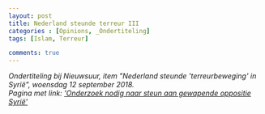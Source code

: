 ```yaml
---
layout: post
title: Nederland steunde terreur III
categories : [Opinions, _Ondertiteling]
tags: [Islam, Terreur]

comments: true
---  
```


<i>Ondertiteling bij Nieuwsuur, item "Nederland steunde 'terreurbeweging' in Syri&euml;", woensdag 12 september 2018.<br>
Pagina met link: <a href="https://nos.nl/nieuwsuur/artikel/2250081-onderzoek-nodig-naar-steun-aan-gewapende-oppositie-syrie.html" target="_blank">'Onderzoek nodig naar steun aan gewapende oppositie Syri&euml;'</a><br>

<!--
<i><b>Sprekers:</b> Mari&euml;lle Tweebeeke, Gert Jan Segers (fractievoorzitter CU), Geert Jan Knoops (internationaal rechtsgeleerde), Pieter Omtzigt (tweede kamer CDA), Stef Blok (VVD minister BZ), Bert Koenders (PvdA ex-minister BZ) .<br>
<b>Verslag:</b> Milena Holdert (Nieuwsuur) en Ghassan Dahhan (Trouw).</i>


<b>Mari&euml;lle:</b><br>
Nederland beweerde altijd dat het niet betrokken wilde zijn bij de Syrische burgeroorlog. 
<b>Milena (beeld Erasmusbrug):</b><br>
Niet alleen in Den Haag, maar ook hier in Rotterdam wordt over Syrische strijdgroepen nagedacht. Hier aan de Maas zit de afdeling Jihad-zaken van het Openbaar Ministerie. het OM krijgt de afgelopen jaren te maken met veel nederlandse burgers die naar Syri&euml; reisden en zich aansloten bij terreurgrooepen als IS. Het Openbaar Ministerie vervolgt Nederlandse IS-strijders, maar hoe kijkt ze naar burgers die zich aansluiten bij andere strijdgroepen, die niet op terreurlijsten staan?<tr></tr> Zoals de brigades van het vrije Syrische leger. We vragen het hoofdofficier Jihadzaken Ferry van Veghel.



<br><br>Kladlijstje:<br><i>
Jabhat al-Shamiya<br>
Toyota Hilux en Isuzu D-max pick-uptrucks<br>
Harakat Hazm<br>
Ibn Taymiyya Battalions<br>
Sultan Murad ???<br>
Andr&eacute; Nollkaemper ???<br>
Gert Kampman<br>
Karel van Oosterom<br>
Nog een Omtzigt-plaatje<br>
Nicolaas van Dam<br>
Fehim Issa<br>
Ansar-al Sharia (al Qaida)<br>
Ahrar al Sham<br>
Fatah Halab<br>
Arjan Noorlander<br>
Mari&euml;tte Hamer<br>
Alexander 
Pechtold
Agnes Kant
Andr&eacute; Nollkaemper
Willibrord Davids
Martijn van Helvert (CDA)
</i>



<br><br>
![Tweebeeke, Segers en Knoops]({{ site.baseurl }}/assets/pictures/tweebeeke segers knoops.png)
<i>Tweebeeke, Segers en Knoops</i><br><br>


![Pieter Omtzigt]({{ site.baseurl }}/assets/pictures/omtzigt.png)
<i>Pieter Omtzigt</i><br><br>


![Stef Blok]({{ site.baseurl }}/assets/pictures/stefblok.png)
<i>Stef Blok</i><br><br>

![Bert Koenders]({{ site.baseurl }}/assets/pictures/bertkoenders.png)
<i>Bert Koenders</i><br><br>


![Raymond de Roon]({{ site.baseurl }}/assets/pictures/raymondderoon.png)
<i>Raymond de Roon</i><br><br>

![Ferry van Veghel]({{ site.baseurl }}/assets/pictures/ferryvanveghel.png)
<i>Ferry van Veghel</i><br><br>

<br>


